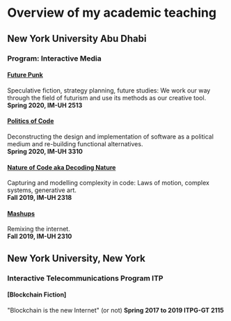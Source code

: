 # Overview of my academic teaching
## New York University Abu Dhabi
### Program: Interactive Media

#### [Future Punk](https://github.com/jbenno/nyuad_future_punk/wiki)
  Speculative fiction, strategy planning, future studies: We work our way through the field of futurism and use its methods as our creative tool.  
  **Spring 2020, IM-UH 2513**
  
#### [Politics of Code](https://github.com/jbenno/nyuad_politics_of_code/wiki)
  Deconstructing the design and implementation of software as a political medium and re-building functional alternatives.  
  **Spring 2020, IM-UH 3310**
  
#### [Nature of Code aka Decoding Nature](https://github.com/jbenno/nyuad_decoding_nature/blob/master/README.md)
  Capturing and modelling complexity in code: Laws of motion, complex systems, generative art.  
   **Fall 2019, IM-UH 2318**
   
#### [Mashups](https://github.com/jbenno/nyuad_mashups/blob/master/README.md)
  Remixing the internet.  
   **Fall 2019, IM-UH 2310**
   
## New York University, New York
### Interactive Telecommunications Program ITP

#### [Blockchain Fiction]
  "Blockchain is the new Internet" (or not)
  **Spring 2017 to 2019 ITPG-GT 2115**
